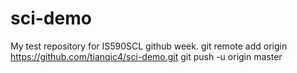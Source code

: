 # sci-demo
My test repository for IS590SCL github week.
git remote add origin https://github.com/tianqic4/sci-demo.git
git push -u origin master
